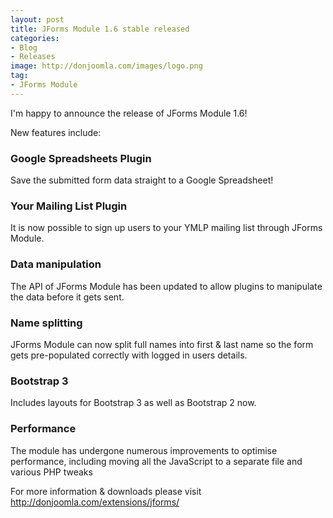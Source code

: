 ```yaml
---
layout: post
title: JForms Module 1.6 stable released
categories: 
- Blog
- Releases
image: http://donjoomla.com/images/logo.png
tag: 
- JForms Module
---
```

I'm happy to announce the release of JForms Module 1.6!

New features include:

### Google Spreadsheets Plugin
Save the submitted form data straight to a Google Spreadsheet!

### Your Mailing List Plugin
It is now possible to sign up users to your YMLP mailing list through JForms Module.

### Data manipulation
The API of JForms Module has been updated to allow plugins to manipulate the data before it gets sent.

### Name splitting
JForms Module can now split full names into first & last name so the form gets pre-populated correctly with logged in users details.

### Bootstrap 3
Includes layouts for Bootstrap 3 as well as Bootstrap 2 now.

### Performance
The module has undergone numerous improvements to optimise performance, including moving all the JavaScript to a separate file and various PHP tweaks

For more information & downloads please visit <http://donjoomla.com/extensions/jforms/>
